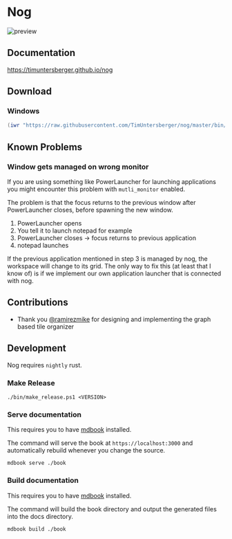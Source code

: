 # Nog

![preview](https://user-images.githubusercontent.com/32014449/107612664-0490ac00-6c47-11eb-9620-e754aa38b5b0.png)

## Documentation

https://timuntersberger.github.io/nog

## Download

### Windows

```powershell
(iwr "https://raw.githubusercontent.com/TimUntersberger/nog/master/bin/download_release.ps1").Content > download.ps1; ./download.ps1 master-release; rm download.ps1
```

## Known Problems

### Window gets managed on wrong monitor

If you are using something like PowerLauncher for launching applications you might encounter this problem with `mutli_monitor` enabled.

The problem is that the focus returns to the previous window after PowerLauncher closes, before spawning the new window.

1. PowerLauncher opens
2. You tell it to launch notepad for example
3. PowerLauncher closes -> focus returns to previous application
4. notepad launches

If the previous application mentioned in step 3 is managed by nog, the workspace will change to its grid. The only way to fix this (at least that I know of) is if we implement our own application launcher that is connected with nog. 

## Contributions

* Thank you [@ramirezmike](https://github.com/ramirezmike) for designing and implementing the graph based tile organizer

## Development

Nog requires `nightly` rust.

### Make Release

```
./bin/make_release.ps1 <VERSION>
```

### Serve documentation

This requires you to have [mdbook](https://github.com/rust-lang/mdBook) installed.

The command will serve the book at `https://localhost:3000` and automatically rebuild whenever you change the source.

```
mdbook serve ./book
```

### Build documentation

This requires you to have [mdbook](https://github.com/rust-lang/mdBook) installed.

The command will build the book directory and output the generated files into the docs directory.

```
mdbook build ./book
```
